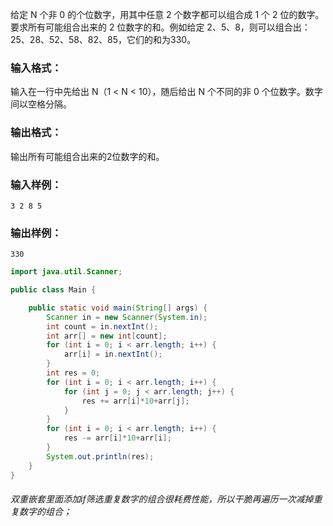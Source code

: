 给定 N 个非 0 的个位数字，用其中任意 2 个数字都可以组合成 1 个 2 位的数字。要求所有可能组合出来的 2 位数字的和。例如给定 2、5、8，则可以组合出：25、28、52、58、82、85，它们的和为330。

### 输入格式：

输入在一行中先给出 N（1 < N < 10），随后给出 N 个不同的非 0 个位数字。数字间以空格分隔。

### 输出格式：

输出所有可能组合出来的2位数字的和。

### 输入样例：

```in
3 2 8 5
```

### 输出样例：

```out
330
```

```java
import java.util.Scanner;

public class Main {

	public static void main(String[] args) {
		Scanner in = new Scanner(System.in);
		int count = in.nextInt();
		int arr[] = new int[count];
		for (int i = 0; i < arr.length; i++) {
			arr[i] = in.nextInt();
		}
		int res = 0;
		for (int i = 0; i < arr.length; i++) {
			for (int j = 0; j < arr.length; j++) {
				res += arr[i]*10+arr[j];
			}
		}
		for (int i = 0; i < arr.length; i++) {
			res -= arr[i]*10+arr[i];
		}
		System.out.println(res);
	}
}
```

###### 双重嵌套里面添加if筛选重复数字的组合很耗费性能，所以干脆再遍历一次减掉重复数字的组合；
